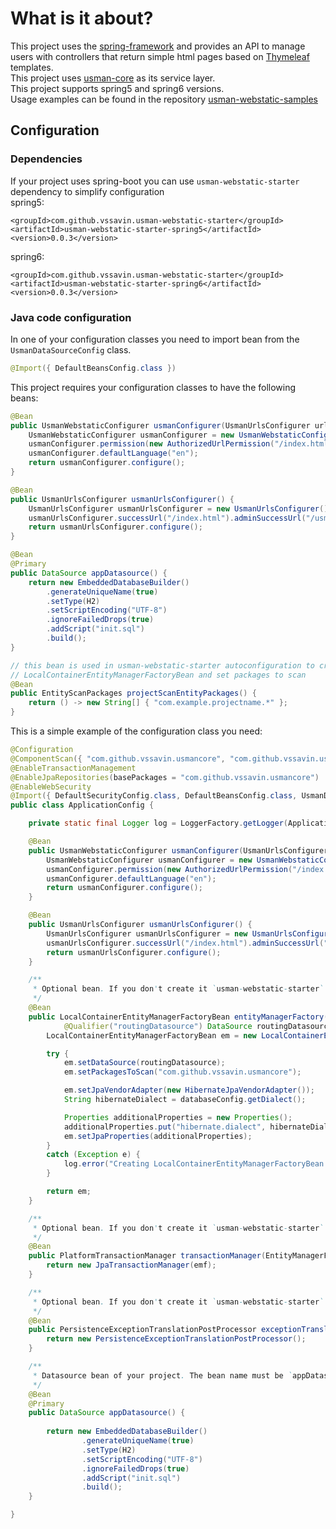 # What is it about?
This project uses the [spring-framework](https://github.com/spring-projects/spring-framework) and provides an API to
manage users with controllers that return simple html pages based on [Thymeleaf](https://www.thymeleaf.org/) templates.  
This project uses [usman-core](https://github.com/vssavin/usman-core) as its service layer.  
This project supports spring5 and spring6 versions.  
Usage examples can be found in the repository [usman-webstatic-samples](https://github.com/vssavin/usman-webstatic-samples)

## Configuration
### Dependencies
If your project uses spring-boot you can use `usman-webstatic-starter` dependency  to simplify configuration  
spring5:
```
<groupId>com.github.vssavin.usman-webstatic-starter</groupId>
<artifactId>usman-webstatic-starter-spring5</artifactId>
<version>0.0.3</version>
```
spring6:
```
<groupId>com.github.vssavin.usman-webstatic-starter</groupId>
<artifactId>usman-webstatic-starter-spring6</artifactId>
<version>0.0.3</version>
```

### Java code configuration
In one of your configuration classes you need to import bean from the `UsmanDataSourceConfig` class.
```java
@Import({ DefaultBeansConfig.class })
```
This project requires your configuration classes to have the following beans:

```java
@Bean
public UsmanWebstaticConfigurer usmanConfigurer(UsmanUrlsConfigurer urlsConfigurer, OAuth2Config oAuth2Config, List<PermissionPathsContainer> permissionPathsContainerList) {
    UsmanWebstaticConfigurer usmanConfigurer = new UsmanWebstaticConfigurer(urlsConfigurer, oAuth2Config, permissionPathsContainerList);
    usmanConfigurer.permission(new AuthorizedUrlPermission("/index.html", Permission.ANY_USER)).permission(new AuthorizedUrlPermission("/index", Permission.ANY_USER));
    usmanConfigurer.defaultLanguage("en");
    return usmanConfigurer.configure();
}
```

```java
@Bean
public UsmanUrlsConfigurer usmanUrlsConfigurer() {
    UsmanUrlsConfigurer usmanUrlsConfigurer = new UsmanUrlsConfigurer();
    usmanUrlsConfigurer.successUrl("/index.html").adminSuccessUrl("/usman/v1/admin");
    return usmanUrlsConfigurer.configure();
}
```

```java
@Bean
@Primary
public DataSource appDatasource() {
    return new EmbeddedDatabaseBuilder()
        .generateUniqueName(true)
        .setType(H2)
        .setScriptEncoding("UTF-8")
        .ignoreFailedDrops(true)
        .addScript("init.sql")
        .build();
}
```

```java
// this bean is used in usman-webstatic-starter autoconfiguration to create
// LocalContainerEntityManagerFactoryBean and set packages to scan
@Bean
public EntityScanPackages projectScanEntityPackages() {
    return () -> new String[] { "com.example.projectname.*" };
}
```

This is a simple example of the configuration class you need:
```java
@Configuration
@ComponentScan({ "com.github.vssavin.usmancore", "com.github.vssavin.usman_webstatic" })
@EnableTransactionManagement
@EnableJpaRepositories(basePackages = "com.github.vssavin.usmancore")
@EnableWebSecurity
@Import({ DefaultSecurityConfig.class, DefaultBeansConfig.class, UsmanDataSourceConfig.class })
public class ApplicationConfig {

    private static final Logger log = LoggerFactory.getLogger(ApplicationConfig.class);

    @Bean
    public UsmanWebstaticConfigurer usmanConfigurer(UsmanUrlsConfigurer urlsConfigurer, OAuth2Config oAuth2Config, List<PermissionPathsContainer> permissionPathsContainerList) {
        UsmanWebstaticConfigurer usmanConfigurer = new UsmanWebstaticConfigurer(urlsConfigurer, oAuth2Config, permissionPathsContainerList);
        usmanConfigurer.permission(new AuthorizedUrlPermission("/index.html", Permission.ANY_USER)).permission(new AuthorizedUrlPermission("/index", Permission.ANY_USER));
        usmanConfigurer.defaultLanguage("en");
        return usmanConfigurer.configure();
    }

    @Bean
    public UsmanUrlsConfigurer usmanUrlsConfigurer() {
        UsmanUrlsConfigurer usmanUrlsConfigurer = new UsmanUrlsConfigurer();
        usmanUrlsConfigurer.successUrl("/index.html").adminSuccessUrl("/usman/v1/admin");
        return usmanUrlsConfigurer.configure();
    }

    /**
     * Optional bean. If you don't create it `usman-webstatic-starter` will create it.
     */
    @Bean
    public LocalContainerEntityManagerFactoryBean entityManagerFactory(
            @Qualifier("routingDatasource") DataSource routingDatasource, DatabaseConfig databaseConfig) {
        LocalContainerEntityManagerFactoryBean em = new LocalContainerEntityManagerFactoryBean();

        try {
            em.setDataSource(routingDatasource);
            em.setPackagesToScan("com.github.vssavin.usmancore");

            em.setJpaVendorAdapter(new HibernateJpaVendorAdapter());
            String hibernateDialect = databaseConfig.getDialect();

            Properties additionalProperties = new Properties();
            additionalProperties.put("hibernate.dialect", hibernateDialect);
            em.setJpaProperties(additionalProperties);
        }
        catch (Exception e) {
            log.error("Creating LocalContainerEntityManagerFactoryBean error!", e);
        }

        return em;
    }

    /**
     * Optional bean. If you don't create it `usman-webstatic-starter` will create it.
     */
    @Bean
    public PlatformTransactionManager transactionManager(EntityManagerFactory emf) {
        return new JpaTransactionManager(emf);
    }

    /**
     * Optional bean. If you don't create it `usman-webstatic-starter` will create it.
     */
    @Bean
    public PersistenceExceptionTranslationPostProcessor exceptionTranslation() {
        return new PersistenceExceptionTranslationPostProcessor();
    }

    /**
     * Datasource bean of your project. The bean name must be `appDatasource`
     */
    @Bean
    @Primary
    public DataSource appDatasource() {
        
        return new EmbeddedDatabaseBuilder()
                .generateUniqueName(true)
                .setType(H2)
                .setScriptEncoding("UTF-8")
                .ignoreFailedDrops(true)
                .addScript("init.sql")
                .build();
    }

}
```


